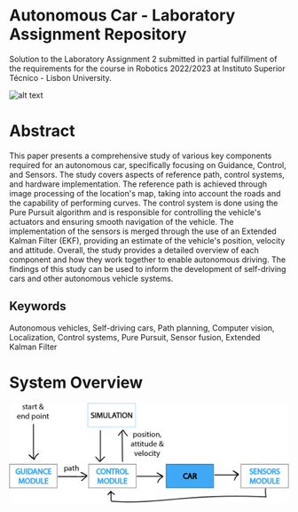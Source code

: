 #  Autonomous Car - Laboratory Assignment Repository
Solution to the Laboratory Assignment 2 submitted in partial fulfillment of the requirements for the course in Robotics 2022/2023 at Instituto Superior Técnico - Lisbon University.

![alt text](simulation_preview/sim_gif.gif)

# Abstract
This paper presents a comprehensive study of various key components required for an autonomous car, specifically focusing on Guidance, Control, and Sensors. The study covers aspects of reference path, control systems, and hardware implementation. The reference path is achieved through image processing of the location's map, taking into account the roads and the capability of performing curves. The control system is done using the Pure Pursuit algorithm and is responsible for controlling the vehicle's actuators and ensuring smooth navigation of the vehicle. The implementation of the sensors is merged through the use of an Extended Kalman Filter (EKF), providing an estimate of the vehicle's position, velocity and attitude. Overall, the study provides a detailed overview of each component and how they work together to enable autonomous driving. The findings of this study can be used to inform the development of self-driving cars and other autonomous vehicle systems.
## Keywords
Autonomous vehicles, Self-driving cars, Path planning, Computer vision, Localization, Control systems,  Pure Pursuit, Sensor fusion, Extended Kalman Filter


# System Overview
![alt text](system_overview.png)


